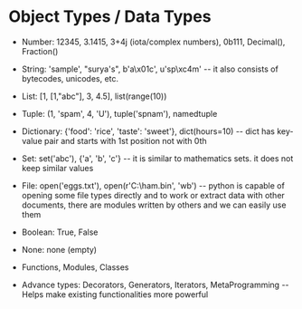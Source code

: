 # Object Types / Data Types

- Number: 12345, 3.1415, 3+4j (iota/complex numbers), 0b111, Decimal(), Fraction()

- String: 'sample', "surya's", b'a\x01c', u'sp\xc4m'
    -- it also consists of bytecodes, unicodes, etc.

- List: [1, [1,"abc"], 3, 4.5], list(range(10))

- Tuple: (1, 'spam', 4, 'U'), tuple('spnam'), namedtuple

- Dictionary: {'food': 'rice', 'taste': 'sweet'}, dict(hours=10)
    -- dict has key-value pair and starts with 1st position not with 0th

- Set: set('abc'), {'a', 'b', 'c'}
    -- it is similar to mathematics sets. it does not keep similar values

- File: open('eggs.txt'), open(r'C:\ham.bin', 'wb')
    -- python is capable of opening some file types directly and to work or extract data with other documents, there are modules
       written by others and we can easily use them

- Boolean: True, False

- None: none (empty)

- Functions, Modules, Classes

- Advance types: Decorators, Generators, Iterators, MetaProgramming
    -- Helps make existing functionalities more powerful

